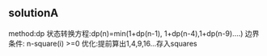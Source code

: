 ## solutionA

method:dp
状态转换方程:dp(n)=min(1+dp(n-1), 1+dp(n-4),1+dp(n-9)....)
边界条件: n-square(i) >=0
优化:提前算出1,4,9,16...存入squares